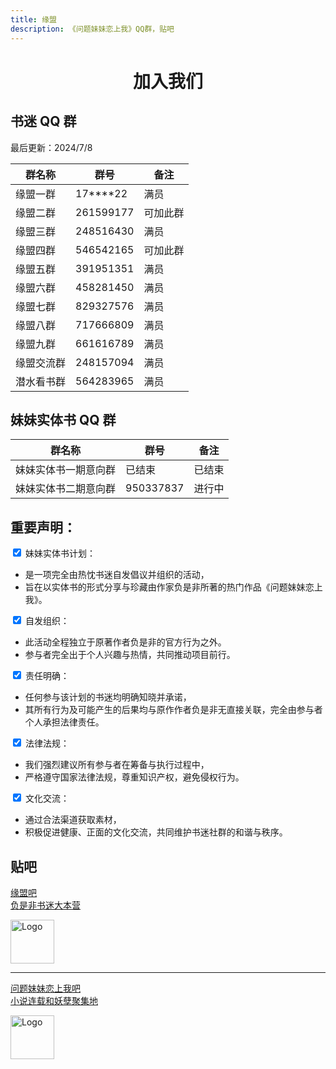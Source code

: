 ```yaml
---
title: 缘盟
description: 《问题妹妹恋上我》QQ群，贴吧
---
```


# <center>加入我们 </center>

## 书迷 QQ 群

最后更新：2024/7/8

| 群名称     | 群号         | 备注     |
| ---------- | ------------ | -------- |
| 缘盟一群   | 17\*\*\*\*22 | 满员     |
| 缘盟二群   | 261599177    | 可加此群 |
| 缘盟三群   | 248516430    | 满员     |
| 缘盟四群   | 546542165    | 可加此群 |
| 缘盟五群   | 391951351    | 满员     |
| 缘盟六群   | 458281450    | 满员     |
| 缘盟七群   | 829327576    | 满员     |
| 缘盟八群   | 717666809    | 满员     |
| 缘盟九群   | 661616789    | 满员     |
| 缘盟交流群 | 248157094    | 满员     |
| 潜水看书群 | 564283965    | 满员     |

## 妹妹实体书 QQ 群

| 群名称               | 群号      | 备注   |
| -------------------- | --------- | ------ |
| 妹妹实体书一期意向群 | 已结束    | 已结束 |
| 妹妹实体书二期意向群 | 950337837 | 进行中 |

<div id="declaration">
   <h2>重要声明：</h2>
  <form id="declarationForm">
    <label>
      <input type="checkbox" name="declaration" value="bookPlan" checked onclick="return false;"> 妹妹实体书计划：<br>
      <ul>
        <li>是一项完全由热忱书迷自发倡议并组织的活动，</li>
        <li>旨在以实体书的形式分享与珍藏由作家负是非所著的热门作品《问题妹妹恋上我》。</li>
      </ul>
    </label>
    <label>
      <input type="checkbox" name="declaration" value="organize" checked onclick="return false;"> 自发组织：<br>
      <ul>
        <li>此活动全程独立于原著作者负是非的官方行为之外。</li>
        <li>参与者完全出于个人兴趣与热情，共同推动项目前行。</li>
      </ul>
    </label>
    <label>
      <input type="checkbox" name="declaration" value="responsibility" checked onclick="return false;"> 责任明确：<br>
      <ul>
        <li>任何参与该计划的书迷均明确知晓并承诺，</li>
        <li>其所有行为及可能产生的后果均与原作作者负是非无直接关联，完全由参与者个人承担法律责任。</li>
      </ul>
    </label>
    <label>
      <input type="checkbox" name="declaration" value="law" checked onclick="return false;"> 法律法规：<br>
      <ul>
        <li>我们强烈建议所有参与者在筹备与执行过程中，</li>
        <li>严格遵守国家法律法规，尊重知识产权，避免侵权行为。</li>
      </ul>
    </label>
    <label>
      <input type="checkbox" name="declaration" value="culture" checked onclick="return false;"> 文化交流：<br>
      <ul>
        <li>通过合法渠道获取素材，</li>
        <li>积极促进健康、正面的文化交流，共同维护书迷社群的和谐与秩序。</li>
      </ul>
    </label>
  </form>
</div>

## 贴吧

<div class="linkcard">
  <a href="https://tieba.baidu.com/f?ie=utf-8&kw=%E7%BC%98%E7%9B%9F&fr=search" target="_blank">
    <p class="description">缘盟吧<br><span>负是非书迷大本营</span></p>
    <div class="logo">
        <img alt="Logo" width="70px" height="70px" src="/ymb.jpg" />
    </div>
  </a>
</div>
<hr>
<div class="linkcard">
  <a href="https://tieba.baidu.com/f?ie=utf-8&kw=%E9%97%AE%E9%A2%98%E5%A6%B9%E5%A6%B9%E6%81%8B%E4%B8%8A%E6%88%91&fr=search#" target="_blank">
    <p class="description">问题妹妹恋上我吧<br><span>小说连载和妖孽聚集地</span></p>
    <div class="logo">
        <img alt="Logo" width="70px" height="70px" src="/wtmmlsw.jpg" />
    </div>
  </a>
</div>




